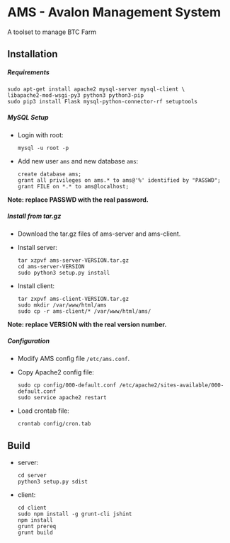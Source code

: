 AMS - Avalon Management System
==============================
A toolset to manage BTC Farm

Installation
------------

##### Requirements
```
sudo apt-get install apache2 mysql-server mysql-client \
libapache2-mod-wsgi-py3 python3 python3-pip
sudo pip3 install Flask mysql-python-connector-rf setuptools
```

##### MySQL Setup
* Login with root:

    ```
    mysql -u root -p
    ```
* Add new user `ams` and new database `ams`:

    ```
    create database ams;
    grant all privileges on ams.* to ams@'%' identified by "PASSWD";
    grant FILE on *.* to ams@localhost;
    ```

**__Note: replace PASSWD with the real password.__**

##### Install from tar.gz
* Download the tar.gz files of ams-server and ams-client.
* Install server:

    ```
    tar xzpvf ams-server-VERSION.tar.gz
    cd ams-server-VERSION
    sudo python3 setup.py install
    ```
* Install client:

    ```
    tar zxpvf ams-client-VERSION.tar.gz
    sudo mkdir /var/www/html/ams
    sudo cp -r ams-client/* /var/www/html/ams/
    ```

**__Note: replace VERSION with the real version number.__**

##### Configuration
* Modify AMS config file `/etc/ams.conf`.
* Copy Apache2 config file:

    ```
    sudo cp config/000-default.conf /etc/apache2/sites-available/000-default.conf
    sudo service apache2 restart
    ```
* Load crontab file:

    ```
    crontab config/cron.tab
    ```



Build
-----
* server:

    ```
    cd server
    python3 setup.py sdist
    ```

* client:

    ```
    cd client
    sudo npm install -g grunt-cli jshint
    npm install
    grunt prereq
    grunt build
    ```
